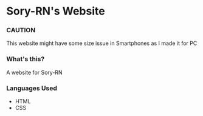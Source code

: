 # Sory-RN's Website

### CAUTION

This website might have some size issue in Smartphones as I made it for PC

### What's this?

A website for Sory-RN

### Languages Used

- HTML
- CSS
